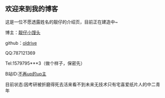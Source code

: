 ## 欢迎来到我的博客

这是一位不愿透露姓名的靓仔的介绍页，目前正在建造中~

博主：[靓仔小馒头](https://oldrive.github.io/)

github：[oldrive](https://github.com/oldrive)

QQ:787121369

Tel:1579795***3（做个样子，保密先）

B站ID:[不再up的up主](https://space.bilibili.com/105358289?from=search&seid=11554643331021285882)

目前状态:因考研被折磨得死去活来看不到未来无技术只有宅喜爱纸片人的中二青年
